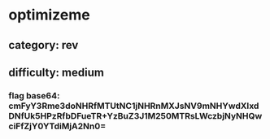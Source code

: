 # optimizeme

## category: rev

## difficulty: medium

### flag base64: cmFyY3Rme3doNHRfMTUtNC1jNHRnMXJsNV9mNHYwdXIxdDNfUk5HPzRfbDFueTR+YzBuZ3J1M250MTRsLWczbjNyNHQwciFfZjY0YTdiMjA2Nn0=
